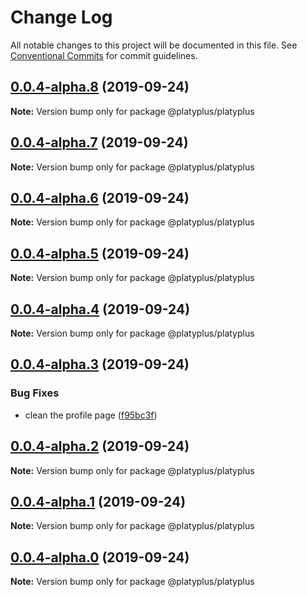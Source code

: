 # Change Log

All notable changes to this project will be documented in this file.
See [Conventional Commits](https://conventionalcommits.org) for commit guidelines.

## [0.0.4-alpha.8](https://github.com/platyplus/platyplus/compare/@platyplus/platyplus@0.0.4-alpha.7...@platyplus/platyplus@0.0.4-alpha.8) (2019-09-24)

**Note:** Version bump only for package @platyplus/platyplus





## [0.0.4-alpha.7](https://github.com/platyplus/platyplus/compare/@platyplus/platyplus@0.0.4-alpha.6...@platyplus/platyplus@0.0.4-alpha.7) (2019-09-24)

**Note:** Version bump only for package @platyplus/platyplus





## [0.0.4-alpha.6](https://github.com/platyplus/platyplus/compare/@platyplus/platyplus@0.0.4-alpha.5...@platyplus/platyplus@0.0.4-alpha.6) (2019-09-24)

**Note:** Version bump only for package @platyplus/platyplus





## [0.0.4-alpha.5](https://github.com/platyplus/platyplus/compare/@platyplus/platyplus@0.0.4-alpha.4...@platyplus/platyplus@0.0.4-alpha.5) (2019-09-24)

**Note:** Version bump only for package @platyplus/platyplus





## [0.0.4-alpha.4](https://github.com/platyplus/platyplus/compare/@platyplus/platyplus@0.0.4-alpha.3...@platyplus/platyplus@0.0.4-alpha.4) (2019-09-24)

**Note:** Version bump only for package @platyplus/platyplus





## [0.0.4-alpha.3](https://github.com/platyplus/platyplus/compare/@platyplus/platyplus@0.0.4-alpha.2...@platyplus/platyplus@0.0.4-alpha.3) (2019-09-24)


### Bug Fixes

* clean the profile page ([f95bc3f](https://github.com/platyplus/platyplus/commit/f95bc3f))





## [0.0.4-alpha.2](https://github.com/platyplus/platyplus/compare/@platyplus/platyplus@0.0.4-alpha.0...@platyplus/platyplus@0.0.4-alpha.2) (2019-09-24)

**Note:** Version bump only for package @platyplus/platyplus





## [0.0.4-alpha.1](https://github.com/platyplus/platyplus/compare/@platyplus/platyplus@0.0.4-alpha.0...@platyplus/platyplus@0.0.4-alpha.1) (2019-09-24)

**Note:** Version bump only for package @platyplus/platyplus





## [0.0.4-alpha.0](https://github.com/platyplus/platyplus/compare/@platyplus/platyplus@0.0.3-alpha.0...@platyplus/platyplus@0.0.4-alpha.0) (2019-09-24)

**Note:** Version bump only for package @platyplus/platyplus
